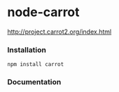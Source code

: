 # node-carrot

http://project.carrot2.org/index.html

### Installation

    npm install carrot

### Documentation
